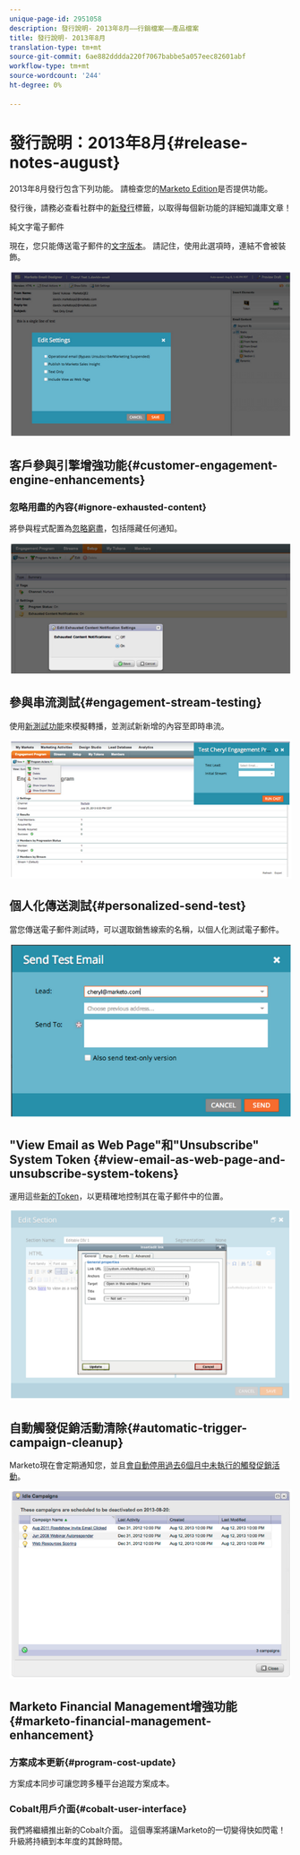 ```yaml
---
unique-page-id: 2951058
description: 發行說明- 2013年8月——行銷檔案——產品檔案
title: 發行說明- 2013年8月
translation-type: tm+mt
source-git-commit: 6ae882dddda220f7067babbe5a057eec82601abf
workflow-type: tm+mt
source-wordcount: '244'
ht-degree: 0%

---
```



# 發行說明：2013年8月{#release-notes-august}

2013年8月發行包含下列功能。 請檢查您的[Marketo Edition](https://docs.marketo.com/display/docs/assets/pricing-1.php)是否提供功能。

發行後，請務必查看社群中的[新發行](release-notes-december-2013.md)標籤，以取得每個新功能的詳細知識庫文章！

純文字電子郵件

現在，您只能傳送電子郵件的[文字版本](../../product-docs/email-marketing/general/creating-an-email/create-a-text-only-email.md)。 請記住，使用此選項時，連結不會被裝飾。

![](assets/image2014-9-22-16-3a34-3a15.png)

## 客戶參與引擎增強功能{#customer-engagement-engine-enhancements}

### 忽略用盡的內容{#ignore-exhausted-content}

將參與程式配置為[忽略窮盡](../../product-docs/email-marketing/drip-nurturing/using-engagement-programs/disable-and-enable-exhausted-content-notifications.md)，包括隱藏任何通知。

![](assets/image2014-9-22-16-3a34-3a37.png)

## 參與串流測試{#engagement-stream-testing}

使用[新測試功能](../../product-docs/email-marketing/drip-nurturing/engagement-program-streams/test-an-engagement-stream.md)來模擬轉播，並測試新新增的內容至即時串流。

![](assets/image2014-9-22-16-3a34-3a56.png)

## 個人化傳送測試{#personalized-send-test}

當您傳送電子郵件測試時，可以選取銷售線索的名稱，以個人化測試電子郵件。

![](assets/image2014-9-22-16-3a35-3a15.png)

## &quot;View Email as Web Page&quot;和&quot;Unsubscribe&quot; System Token {#view-email-as-web-page-and-unsubscribe-system-tokens}

運用這些[新的Token](../../product-docs/email-marketing/general/using-tokens/system-tokens-glossary.md)，以更精確地控制其在電子郵件中的位置。

![](assets/image2014-9-22-16-3a35-3a38.png)

## 自動觸發促銷活動清除{#automatic-trigger-campaign-cleanup}

Marketo現在會定期通知您，並且[會自動停用過去6個月中未執行的觸發促銷活動](../../product-docs/core-marketo-concepts/smart-campaigns/using-smart-campaigns/automatic-trigger-campaign-cleanup.md)。

![](assets/image2014-9-22-16-3a36-3a2.png)

## Marketo Financial Management增強功能{#marketo-financial-management-enhancement}

### 方案成本更新{#program-cost-update}

方案成本同步可讓您跨多種平台追蹤方案成本。

### Cobalt用戶介面{#cobalt-user-interface}

我們將繼續推出新的Cobalt介面。 這個專案將讓Marketo的一切變得快如閃電！ 升級將持續到本年度的其餘時間。
